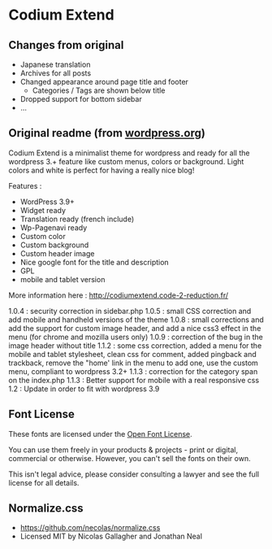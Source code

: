 # Codium Extend

## Changes from original

- Japanese translation
- Archives for all posts
- Changed appearance around page title and footer
  - Categories / Tags are shown below title
- Dropped support for bottom sidebar
- ...

## Original readme (from [wordpress.org](https://wordpress.org/themes/codium-extend/))

Codium Extend is a minimalist theme for wordpress and ready for all the wordpress 3.+ feature like custom menus, colors or background. Light colors and white is perfect for having a really nice blog!

Features :

- WordPress 3.9+
- Widget ready
- Translation ready (french include)
- Wp-Pagenavi ready
- Custom color
- Custom background
- Custom header image
- Nice google font for the title and description
- GPL
- mobile and tablet version

More information here : http://codiumextend.code-2-reduction.fr/

1.0.4 : security correction in sidebar.php
1.0.5 : small CSS correction and add mobile and handheld versions of the theme
1.0.8 : small corrections and add the support for custom image header, and add a nice css3 effect in the menu (for chrome and mozilla users only)
1.0.9 : correction of the bug in the image header without title
1.1.2 : some css correction, added a menu for the mobile and tablet stylesheet, clean css for comment, added pingback and trackback, remove the "home' link in the menu to add one, use the custom menu, compliant to wordpress 3.2+
1.1.3 : correction for the category span on the index.php
1.1.3 : Better support for mobile with a real responsive css
1.2 : Update in order to fit with wordpress 3.9

## Font License

These fonts are licensed under the [Open Font License](https://scripts.sil.org/cms/scripts/page.php?site_id=nrsi&id=OFL).

You can use them freely in your products & projects - print or digital, commercial or otherwise. However, you can't sell the fonts on their own.

This isn't legal advice, please consider consulting a lawyer and see the full license for all details.

## Normalize.css

- https://github.com/necolas/normalize.css
- Licensed MIT by Nicolas Gallagher and Jonathan Neal
